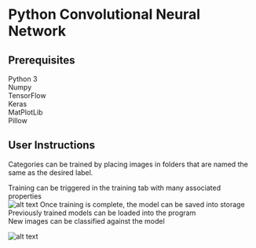 # Python Convolutional Neural Network

## Prerequisites
Python 3<br />
Numpy<br />
TensorFlow<br />
Keras<br />
MatPlotLib<br />
Pillow <br />

## User Instructions
Categories can be trained by placing images in folders that are named the same as the desired label.<br />

Training can be triggered in the training tab with many associated properties <br />
![alt text](https://lh3.googleusercontent.com/sy9CfCavD9n4V1v2scFPJcoK_0leczPZNO_ZhwyDsTt1xorY3_6U-SKZyMfpR2vJnaxHwx5PZWQkhSsPE2Iu=w1911-h2034-rw "Logo Title Text 1")
Once training is complete, the model can be saved into storage<br />
Previously trained models can be loaded into the program <br />
New images can be classified against the model<br />

![alt text](https://lh4.googleusercontent.com/ucj_ZOc8PWJMg9fMn7whdQdaik3ZlX828G3tr9nZHkBVPjlso6uC6xF0cglG5szRAZjUT2J0i808pTaVXN0P=w1911-h2034-rw "Logo Title Text 1")

